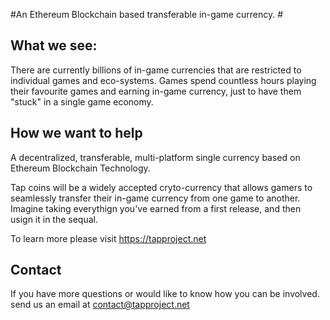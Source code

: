 #An Ethereum Blockchain based transferable in-game currency. #

## What we see: ##

There are currently billions of in-game currencies that are restricted to individual games and eco-systems. Games spend countless hours playing their favourite games and earning in-game currency, just to have them "stuck" in a single game economy.

## How we want to help ##

A decentralized, transferable, multi-platform single currency based on Ethereum Blockchain Technology.

Tap coins will be a widely accepted cryto-currency that allows gamers to seamlessly transfer their in-game currency from one game to another. Imagine taking everythign you've earned from a first release, and then usign it in the sequal.

To learn more please visit https://tapproject.net

## Contact ##
If you have more questions or would like to know how you can be involved. send us an email at contact@tapproject.net
